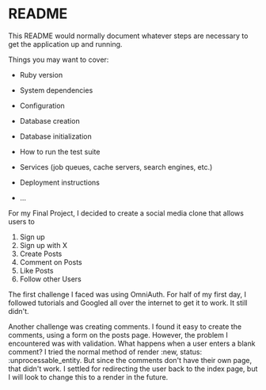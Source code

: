 # README

This README would normally document whatever steps are necessary to get the
application up and running.

Things you may want to cover:

* Ruby version

* System dependencies

* Configuration

* Database creation

* Database initialization

* How to run the test suite

* Services (job queues, cache servers, search engines, etc.)

* Deployment instructions

* ...

For my Final Project, I decided to create a social media clone that allows users to
1. Sign up
2. Sign up with X
2. Create Posts
3. Comment on Posts
4. Like Posts
5. Follow other Users

The first challenge I faced was using OmniAuth. For half of my first day, I followed tutorials
and Googled all over the internet to get it to work. It still didn't.

Another challenge was creating comments. I found it easy to create the comments, using a form on the posts
page. However, the problem I encountered was with validation. What happens when a user enters a blank comment?
I tried the normal method of render :new, status: :unprocessable_entity. But since the comments don't have their 
own page, that didn't work. I settled for redirecting the user back to the index page, but I will look to change this
to a render in the future.

